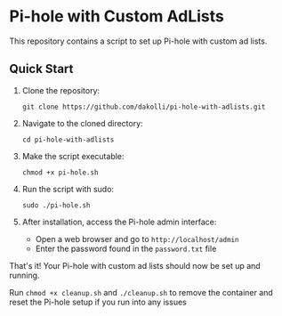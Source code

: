 # Pi-hole with Custom AdLists

This repository contains a script to set up Pi-hole with custom ad lists.

## Quick Start

1. Clone the repository:
   ```
   git clone https://github.com/dakolli/pi-hole-with-adlists.git
   ```

2. Navigate to the cloned directory:
   ```
   cd pi-hole-with-adlists
   ```

3. Make the script executable:
   ```
   chmod +x pi-hole.sh
   ```

4. Run the script with sudo:
   ```
   sudo ./pi-hole.sh
   ```

5. After installation, access the Pi-hole admin interface:
   - Open a web browser and go to `http://localhost/admin`
   - Enter the password found in the `password.txt` file

That's it! Your Pi-hole with custom ad lists should now be set up and running.

Run `chmod +x cleanup.sh` and `./cleanup.sh` to remove the container and reset the Pi-hole setup if you run into any issues
